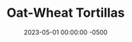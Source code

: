 ---
layout: post
title:  "Oat-Wheat Tortillas"
date:   2023-05-01 00:00:00 -0500
categories:
- Recipes
- Bread
permalink: /recipes/tortilla
image: /assets/Food/Bread/Tortillas/tortilla-cover.jpg
ing: tortillas-ing
facts: tortillas-facts
Prep: 30
Rest: 15
Cook: 10
Source1: https://www.youtube.com/watch?v=Z8N9mxqsjvw
Source2: 
whisk: https://s.samsungfood.com/0zGJO
tags: 
- tortilla
- wrap
- pizza
- sandwich
- oat
- oatmeal
- whole wheat
Description: These tortillas are made of a healthy blend of oat flour and whole wheat flour, providing a great source of fiber. The applesauce serves to replace butter or oil, and you can't taste it at all, so feel free to top it with some healthy fats like avocado or peanut butter.  Or use them as a base for <a href="fajitas">Chicken Fajitas with Peppers</a>, <a href="taco">Sauteed Taco Meat and Fajita Veggies</a>, or <a href="low-fodmap-tacos">Low FODMAP Chicken Tacos</a>
Instructions: 
- In a bowl, mix together ground oats, whole wheat flour, cornstarch, baking powder and salt. Mix well.<br><br>

- Microwave water in a small mason jar for a minute. Add the hot water and applesauce, and using a spoon, mix until dough starts to form.<br><br>

- Transfer the dough to a floured surface and lightly knead for a minute or 2. Wrap it up in plastic wrap and let rest for 15 minutes.<br><br>

- Cut the dough into 6 equal portions (~72 g each), roll them into balls, cover and let rest for 10 more minutes, covered.<br><br>

- Roll each ball with a rolling pin into a round shape tortilla. Roll as thin as possible
- <br><br><center><img src="/assets/Food/Bread/Tortillas/tortilla-5.jpg" alt="" class="instruction-image"></center><br>

- Cook on dry stainless steel 10" skillet over high heat (~7.5) for about 30-45 seconds per side, or until bubbles start to form and lightly browned on the bottom.<br><br>

- Cover your tortillas with clean kitchen towel to keep warm and soft.<br><br>

- When cooled, transfer to a bag and store in fridge or freezer
---